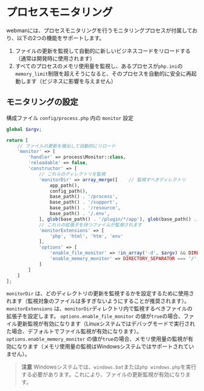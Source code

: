# プロセスモニタリング
webmanには、プロセスモニタリングを行うモニタリングプロセスが付属しており、以下の2つの機能をサポートします。
1. ファイルの更新を監視して自動的に新しいビジネスコードをリロードする（通常は開発時に使用されます）
2. すべてのプロセスのメモリ使用量を監視し、あるプロセスが`php.ini`の`memory_limit`制限を超えそうになると、そのプロセスを自動的に安全に再起動します（ビジネスに影響を与えません）

## モニタリングの設定
構成ファイル `config/process.php` 内の `monitor` 設定
```php
global $argv;

return [
    // ファイルの更新を検出して自動的にリロード
    'monitor' => [
        'handler' => process\Monitor::class,
        'reloadable' => false,
        'constructor' => [
            // これらのディレクトリを監視
            'monitorDir' => array_merge([    // 監視すべきディレクトリ
                app_path(),
                config_path(),
                base_path() . '/process',
                base_path() . '/support',
                base_path() . '/resource',
                base_path() . '/.env',
            ], glob(base_path() . '/plugin/*/app'), glob(base_path() . '/plugin/*/config'), glob(base_path() . '/plugin/*/api')),
            // これらの拡張子を持つファイルが監視されます
            'monitorExtensions' => [
                'php', 'html', 'htm', 'env'
            ],
            'options' => [
                'enable_file_monitor' => !in_array('-d', $argv) && DIRECTORY_SEPARATOR === '/', // ファイル監視を有効にするかどうか
                'enable_memory_monitor' => DIRECTORY_SEPARATOR === '/',                      // メモリ監視を有効にするかどうか
            ]
        ]
    ]
];
```
`monitorDir` は、どのディレクトリの更新を監視するかを設定するために使用されます（監視対象のファイルは多すぎないようにすることが推奨されます）。
`monitorExtensions` は、`monitorDir`ディレクトリ内で監視するべきファイルの拡張子を設定します。
`options.enable_file_monitor` の値が`true`の場合、ファイル更新監視が有効になります（Linuxシステムではデバッグモードで実行された場合、デフォルトでファイル監視が有効になります）。
`options.enable_memory_monitor` の値が`true`の場合、メモリ使用量の監視が有効になります（メモリ使用量の監視はWindowsシステムではサポートされていません）。

> **注意**
> Windowsシステムでは、`windows.bat`または`php windows.php`を実行する必要があります。これにより、ファイルの更新監視が有効になります。
